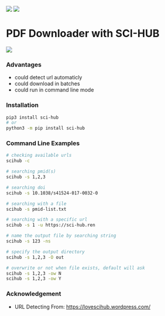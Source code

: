![](https://suqingdong.github.io/scihub/examples/raven.png)
![](https://suqingdong.github.io/scihub/examples/logo_en.png)
# PDF Downloader with SCI-HUB
![](https://suqingdong.github.io/scihub/examples/tutorial.gif)

### Advantages
- could detect url automaticly
- could download in batches
- could run in command line mode

### Installation
```bash
pip3 install sci-hub
# or
python3 -m pip install sci-hub
```

### Command Line Examples
```bash
# checking available urls
scihub -c

# searching pmid(s)
scihub -s 1,2,3

# searching doi
scihub -s 10.1038/s41524-017-0032-0

# searching with a file
scihub -s pmid-list.txt

# searching with a specific url
scihub -s 1 -u https://sci-hub.ren

# name the output file by searching string
scihub -s 123 -ns

# specify the output directory
scihub -s 1,2,3 -O out

# overwrite or not when file exists, default will ask
scihub -s 1,2,3 -ow N
scihub -s 1,2,3 -ow Y
```

### Acknowledgement
- URL Detecting From: https://lovescihub.wordpress.com/